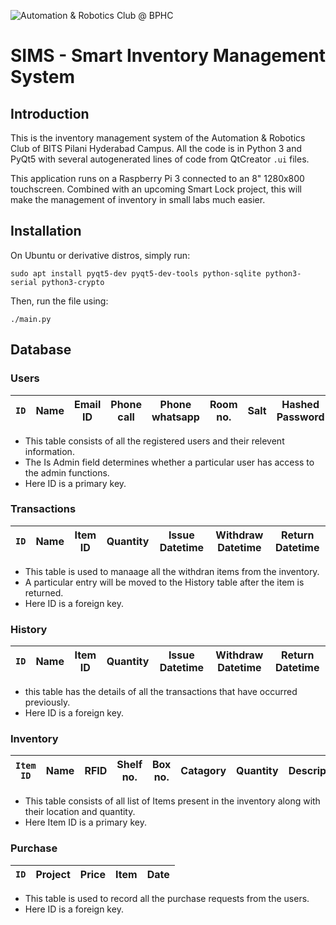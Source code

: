 ![Automation & Robotics Club @ BPHC](http://www.automationandroboticsclub.com/gallery_gen/140f562717e57af5d4fe0e2685b8cfc5_148x139.png "Automation & Robotics Club @ BPHC")

# SIMS - Smart Inventory Management System

## Introduction

This is the inventory management system of the Automation & Robotics Club of BITS Pilani Hyderabad Campus. All the code is in Python 3 and PyQt5 with several autogenerated lines of code from QtCreator ```.ui``` files.

This application runs on a Raspberry Pi 3 connected to an 8" 1280x800 touchscreen. Combined with an upcoming Smart Lock project, this will make the management of inventory in small labs much easier.

## Installation
On Ubuntu or derivative distros, simply run:
```
sudo apt install pyqt5-dev pyqt5-dev-tools python-sqlite python3-serial python3-crypto
```

Then, run the file using:
```
./main.py
```


## Database
### Users

`ID`|Name|Email ID|Phone call|Phone whatsapp|Room no.|Salt|Hashed Password|Fingerprint ID|Is Admin
---|---|---|---|---|---|---|---|---|---
+ This table consists of all the registered users and their relevent information.
+ The Is Admin field determines whether  a particular user has access to the admin functions.
+ Here ID is a primary key.

### Transactions
`ID`|Name|Item ID|Quantity|Issue Datetime|Withdraw Datetime|Return Datetime
---|---|---|---|---|---|---
+ This table is used to manaage all the withdran items from the inventory.
+ A particular entry will be moved to the History table after the item is returned.
+ Here ID is a foreign key.

### History
`ID`|Name|Item ID|Quantity|Issue Datetime|Withdraw Datetime|Return Datetime
---|---|---|---|---|---|---
+ this table has the details of all the transactions that have occurred previously.
+ Here ID is a foreign key.

### Inventory
`Item ID`|Name|RFID|Shelf no.|Box no.|Catagory|Quantity|Description
---|---|---|---|---|---|---|---
+ This table consists of all list of Items present in the inventory along with their location and quantity.
+ Here Item ID is a primary key.

### Purchase
`ID`|Project|Price|Item|Date
---|---|---|---|---
+ This table is used to record all the purchase requests from the users.
+ Here ID is a foreign key.
